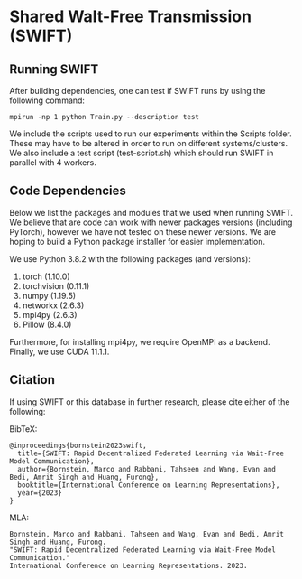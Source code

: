 

# Shared WaIt-Free Transmission (SWIFT)

## Running SWIFT

After building dependencies, one can test if SWIFT runs by using the following command:

```
mpirun -np 1 python Train.py --description test
```

We include the scripts used to run our experiments within the Scripts folder. These may have to
be altered in order to run on different systems/clusters. We also include a test script (test-script.sh)
which should run SWIFT in parallel with 4 workers.

## Code Dependencies

Below we list the packages and modules that we used when running SWIFT. We believe that are code can work with newer 
packages versions (including PyTorch), however we have not tested on these newer versions. We are hoping to build a 
Python package installer for easier implementation.

We use Python 3.8.2 with the following packages (and versions):
1. torch (1.10.0)
2. torchvision (0.11.1)
3. numpy (1.19.5)
4. networkx (2.6.3)
5. mpi4py (2.6.3)
6. Pillow (8.4.0)

Furthermore, for installing mpi4py, we require OpenMPI as a backend. Finally, we use CUDA 11.1.1.

## Citation
If using SWIFT or this database in further research, please cite either of the following:

BibTeX:
```
@inproceedings{bornstein2023swift,
  title={SWIFT: Rapid Decentralized Federated Learning via Wait-Free Model Communication},
  author={Bornstein, Marco and Rabbani, Tahseen and Wang, Evan and Bedi, Amrit Singh and Huang, Furong},
  booktitle={International Conference on Learning Representations},
  year={2023}
}
```
MLA:
```
Bornstein, Marco and Rabbani, Tahseen and Wang, Evan and Bedi, Amrit Singh and Huang, Furong. 
"SWIFT: Rapid Decentralized Federated Learning via Wait-Free Model Communication." 
International Conference on Learning Representations. 2023.
```
